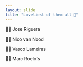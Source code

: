 ```yaml
---
layout: slide
title: "Loveliest of them all 💓"
---
```

🧑‍🎨 Jose Riguera

🧑‍🎨 Nico van Nood

🧑‍🎨 Vasco Lameiras

🧑‍🎨 Marc Roelofs
